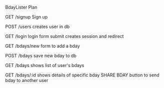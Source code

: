 BdayLister Plan

GET /signup
  Sign up

POST /users
  creates user in db

GET /login
  login form
  submit creates session and redirect

GET /bdays/new
  form to add a bday

POST /bdays
  save new bday to db

GET /bdays
  shows list of user's bdays

GET /bdays/:id
  shows details of specific bday
  SHARE BDAY
    button to send bday to another user
